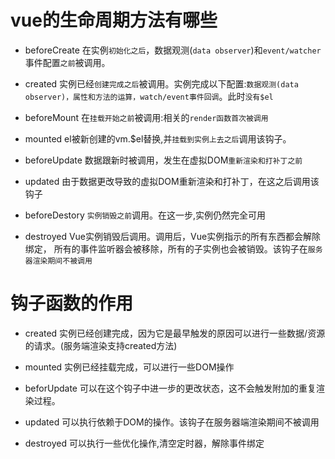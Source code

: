 # vue的生命周期方法有哪些

- beforeCreate 在实例`初始化之后`，数据观测(`data observer`)和`event/watcher` 事件配置`之前`被调用。

- created 实例已经`创建完成之后`被调用。实例完成以下配置:`数据观测(data observer)，属性和方法的运算，watch/event事件回调`。此时`没有$el`

- beforeMount 在`挂载开始之前`被调用:相关的`render函数首次被调用`

- mounted el被新创建的vm.$el替换,并`挂载到实例上去之后`调用该钩子。

- beforeUpdate 数据跟新时被调用，发生在虚拟DOM`重新渲染和打补丁之前`

- updated 由于数据更改导致的虚拟DOM重新渲染和打补丁，在这之后调用该钩子

- beforeDestory `实例销毁之前`调用。在这一步,实例仍然完全可用

- destroyed Vue实例销毁后调用。调用后，Vue实例指示的所有东西都会解除绑定，
所有的事件监听器会被移除，所有的子实例也会被销毁。该钩子在`服务器渲染期间不被调用`

# 钩子函数的作用

- created 实例已经创建完成，因为它是最早触发的原因可以进行一些数据/资源的请求。(服务端渲染支持created方法)

- mounted 实例已经挂载完成，可以进行一些DOM操作

- beforUpdate 可以在这个钩子中进一步的更改状态，这不会触发附加的重复渲染过程。

- updated 可以执行依赖于DOM的操作。该钩子在服务器端渲染期间不被调用

- destroyed 可以执行一些优化操作,清空定时器，解除事件绑定
